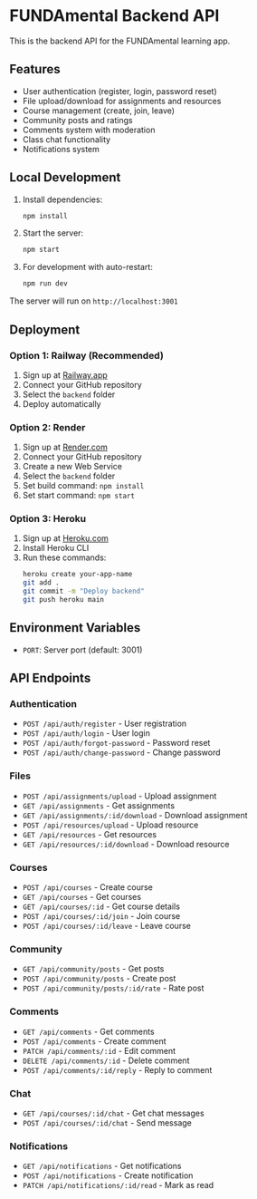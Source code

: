 # FUNDAmental Backend API

This is the backend API for the FUNDAmental learning app.

## Features

- User authentication (register, login, password reset)
- File upload/download for assignments and resources
- Course management (create, join, leave)
- Community posts and ratings
- Comments system with moderation
- Class chat functionality
- Notifications system

## Local Development

1. Install dependencies:
   ```bash
   npm install
   ```

2. Start the server:
   ```bash
   npm start
   ```

3. For development with auto-restart:
   ```bash
   npm run dev
   ```

The server will run on `http://localhost:3001`

## Deployment

### Option 1: Railway (Recommended)

1. Sign up at [Railway.app](https://railway.app)
2. Connect your GitHub repository
3. Select the `backend` folder
4. Deploy automatically

### Option 2: Render

1. Sign up at [Render.com](https://render.com)
2. Connect your GitHub repository
3. Create a new Web Service
4. Select the `backend` folder
5. Set build command: `npm install`
6. Set start command: `npm start`

### Option 3: Heroku

1. Sign up at [Heroku.com](https://heroku.com)
2. Install Heroku CLI
3. Run these commands:
   ```bash
   heroku create your-app-name
   git add .
   git commit -m "Deploy backend"
   git push heroku main
   ```

## Environment Variables

- `PORT`: Server port (default: 3001)

## API Endpoints

### Authentication
- `POST /api/auth/register` - User registration
- `POST /api/auth/login` - User login
- `POST /api/auth/forgot-password` - Password reset
- `POST /api/auth/change-password` - Change password

### Files
- `POST /api/assignments/upload` - Upload assignment
- `GET /api/assignments` - Get assignments
- `GET /api/assignments/:id/download` - Download assignment
- `POST /api/resources/upload` - Upload resource
- `GET /api/resources` - Get resources
- `GET /api/resources/:id/download` - Download resource

### Courses
- `POST /api/courses` - Create course
- `GET /api/courses` - Get courses
- `GET /api/courses/:id` - Get course details
- `POST /api/courses/:id/join` - Join course
- `POST /api/courses/:id/leave` - Leave course

### Community
- `GET /api/community/posts` - Get posts
- `POST /api/community/posts` - Create post
- `POST /api/community/posts/:id/rate` - Rate post

### Comments
- `GET /api/comments` - Get comments
- `POST /api/comments` - Create comment
- `PATCH /api/comments/:id` - Edit comment
- `DELETE /api/comments/:id` - Delete comment
- `POST /api/comments/:id/reply` - Reply to comment

### Chat
- `GET /api/courses/:id/chat` - Get chat messages
- `POST /api/courses/:id/chat` - Send message

### Notifications
- `GET /api/notifications` - Get notifications
- `POST /api/notifications` - Create notification
- `PATCH /api/notifications/:id/read` - Mark as read 